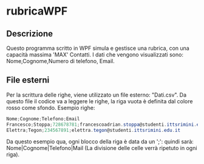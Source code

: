 # rubricaWPF
## Descrizione 
Questo programma scritto in WPF simula e gestisce una rubrica, con una capacità massima 'MAX' Contatti. I dati che vengono visualizzati sono: Nome,Cognome,Numero di telefono, Email.


## File esterni
Per la scrittura delle righe, viene utilizzato un file esterno: "Dati.csv". Da questo file il codice va a leggere le righe, la riga vuota è definita dal colore rosso come sfondo.
Esempio righe:
``` c#
Nome;Cognome;Telefono;Email
Francesco;Stoppa;728678781;francescoadrian.stoppa@studenti.ittsrimini.edu.it
Elettra;Tegon;234567891;elettra.tegon@studenti.ittsrimini.edu.it
```
Da questo esempio qua, ogni blocco della riga è data da un ';': quindi sarà: Nome|Cognome|Telefono|Mail (La divisione delle celle verrà ripetuto in ogni riga).



